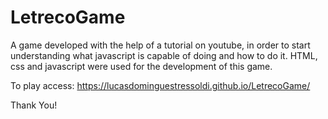 # LetrecoGame
A game developed with the help of a tutorial on youtube, in order to start understanding what javascript is capable of doing and how to do it.
HTML, css and javascript were used for the development of this game.

To play access: https://lucasdominguestressoldi.github.io/LetrecoGame/

Thank You!

